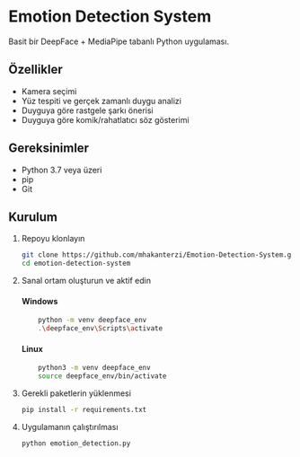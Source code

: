 # Emotion Detection System

Basit bir DeepFace + MediaPipe tabanlı Python uygulaması.

## Özellikler
- Kamera seçimi  
- Yüz tespiti ve gerçek zamanlı duygu analizi  
- Duyguya göre rastgele şarkı önerisi  
- Duyguya göre komik/rahatlatıcı söz gösterimi  

## Gereksinimler
- Python 3.7 veya üzeri  
- pip  
- Git  

## Kurulum

1. Repoyu klonlayın  
   ```bash
   git clone https://github.com/mhakanterzi/Emotion-Detection-System.git
   cd emotion-detection-system
2.  Sanal ortam oluşturun ve aktif edin   
    #### Windows   
    ```bash
        python -m venv deepface_env
        .\deepface_env\Scripts\activate
    ```
    #### Linux   
    ```bash
        python3 -m venv deepface_env
        source deepface_env/bin/activate
    ```
3.  Gerekli paketlerin yüklenmesi
    ```bash
    pip install -r requirements.txt
4. Uygulamanın çalıştırılması
    ```bash
    python emotion_detection.py